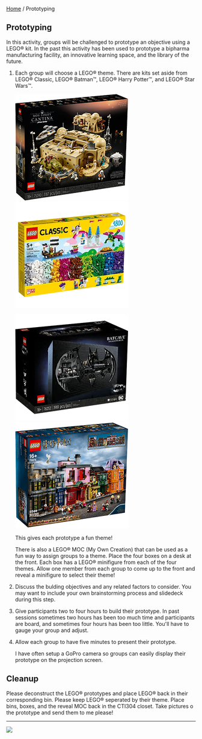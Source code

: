[Home](/) / Prototyping

<style>@import url("//readme.codeadam.ca/readme.css");</style>

## Prototyping

In this activity, groups will be challenged to prototype an objective using a LEGO&reg; kit. In the past this activity has been used to prototype a bipharma manufacturing facility, an innovative learning space, and the library of the future.

1. Each group will choose a LEGO&reg; theme. There are kits set aside from LEGO&reg; Classic, LEGO&reg; Batman&trade;, LEGO&reg; Harry Potter&trade;, and LEGO&reg; Star Wars&trade;.

   ![Mos Eisley Cantina™](images/prototyping/prototyping-mos.png)
   ![Classis](images/prototyping/prototyping-fantasy.png)
   
   ![Batcave™ Shadow Box](images/prototyping/prototyping-shadow.png)
   ![Diagon Alley™](images/prototyping/prototyping-diagon.png)

   This gives each prototype a fun theme!

   There is also a LEGO&reg; MOC (My Own Creation) that can be used as a fun way to assign groups to a theme. Place the four boxes on a desk at the front. Each box has a LEGO&reg; minifigure from each of the four themes. Allow one member from each group to come up to the front and reveal a minifigure to select their theme!

3. Discuss the bulding objectives and any related factors to consider. You may want to include your own brainstorming process and slidedeck during this step.

4. Give participants two to four hours to build their prototype. In past sessions sometimes two hours has been too much time and participants are board, and sometimes four hours has been too little. You'll have to gauge your group and adjust.

5. Allow each group to have five minutes to present their prototype.

   I have often setup a GoPro camera so groups can easily display their prototype on the projection screen.

## Cleanup

Please deconstruct the LEGO&reg; prototypes and place LEGO&reg; back in their corresponding bin. Please keep LEGO&reg; seperated by their theme. Place bins, boxes, and the reveal MOC back in the CTI304 closet. Take pictures o the prototype and send them to me please!

---

<a href="https://codeadam.ca">
<img src="https://cdn.codeadam.ca/images@1.0.0/codeadam-logo-coloured-horizontal.png" width="100">
</a>
